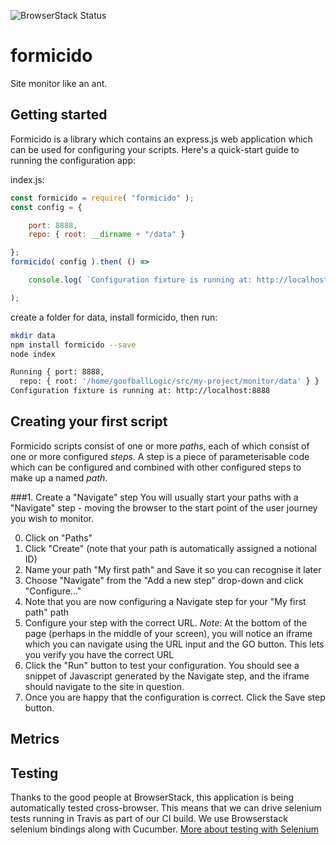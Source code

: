 ![BrowserStack Status](https://www.browserstack.com/automate/badge.svg?badge_key=NTRtOFlhYTlGbHpSMFA0b21iREIxZTZwQWRHK1AyWlQxWHAzQzJRVXhvND0tLXBQZC9XZ3ltcC9pVjVpT2lxTUg1Znc9PQ==--8cc11b84cc9a7dd51e6dcccafdfb465f13bbd75b)

# formicido
Site monitor like an ant.

## Getting started
Formicido is a library which contains an express.js web application which can be used for configuring your scripts. Here's a quick-start guide to running the configuration app:

index.js:
```javascript
const formicido = require( "formicido" );
const config = {

    port: 8888,
    repo: { root: __dirname + "/data" }

};
formicido( config ).then( () =>

    console.log( `Configuration fixture is running at: http://localhost:${config.port}` )

);
```
create a folder for data, install formicido, then run:
```bash
mkdir data
npm install formicido --save
node index

Running { port: 8888,
  repo: { root: '/home/goofballLogic/src/my-project/monitor/data' } }
Configuration fixture is running at: http://localhost:8888

```

## Creating your first script

Formicido scripts consist of one or more _paths_, each of which consist of one or more configured _steps_. A step is a piece of parameterisable code which can be configured and combined with other configured steps to make up a named _path_.

###1. Create a "Navigate" step
You will usually start your paths with a "Navigate" step - moving the browser to the start point of the user journey you wish to monitor.

0. Click on "Paths"
0. Click "Create" (note that your path is automatically assigned a notional ID)
0. Name your path "My first path" and Save it so you can recognise it later
0. Choose "Navigate" from the "Add a new step" drop-down and click "Configure..."
0. Note that you are now configuring a Navigate step for your "My first path" path
0. Configure your step with the correct URL. _Note_: At the bottom of the page (perhaps in the middle of your screen), you will notice an iframe which you can navigate using the URL input and the GO button. This lets you verify you have the correct URL
0. Click the "Run" button to test your configuration. You should see a snippet of Javascript generated by the Navigate step, and the iframe should navigate to the site in question.
0. Once you are happy that the configuration is correct. Click the Save step button.



## Metrics



## Testing
Thanks to the good people at BrowserStack, this application is being automatically tested cross-browser. This means that we can drive selenium tests running in Travis as part of our CI build. We use Browserstack selenium bindings along with Cucumber.
[More about testing with Selenium](https://github.com/goofballLogic/formicido/wiki/Testing)
